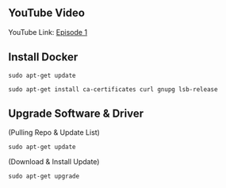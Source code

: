 ## YouTube Video

YouTube Link: [Episode 1](https://youtu.be/-1-utLheVrg)

## Install Docker

```text
sudo apt-get update
```
```text
sudo apt-get install ca-certificates curl gnupg lsb-release
```
## Upgrade Software & Driver 
(Pulling Repo & Update List)
```text
sudo apt-get update
```
(Download & Install Update)
```text
sudo apt-get upgrade
```
